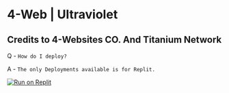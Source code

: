 # 4-Web | Ultraviolet 
## Credits to 4-Websites CO. And Titanium Network


Q - `How do I deploy?`

A - `The only Deployments available is for Replit.`

[![Run on Replit](https://binbashbanana.github.io/deploy-buttons/buttons/remade/replit.svg)](https://github.com/7DatsonBack/4-WeB/wiki/Replit)
